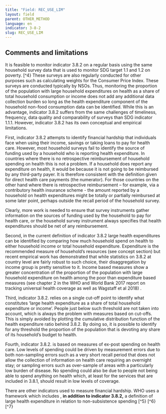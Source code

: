 ```yaml
---
title: "Field: REC_USE_LIM"
layout: field
parent: OTHER_METHOD
language: en
indicator: 3-8-2
slug: REC_USE_LIM
---
```

## Comments and limitations

It is feasible to monitor indicator 3.8.2 on a regular basis using the same household survey data that is used to monitor SDG target 1.1 and 1.2 on poverty. [^4} These surveys are also regularly conducted for other purposes such as calculating weights for the Consumer Price Index. These surveys are conducted typically by NSOs. Thus, monitoring the proportion of the population with large household expenditures on health as a share of total household consumption or income does not add any additional data collection burden so long as the health expenditure component of the household non-food consumption data can be identified. While this is an advantage, indicator 3.8.2 suffers from the same challenges of timeliness, frequency, data quality and comparability of surveys than SDG indicator 1.1.1.  However, indicator 3.8.2 has its own conceptual and empirical limitations.

First, indicator 3.8.2 attempts to identify financial hardship that individuals face when using their income, savings or taking loans to pay for health care. However, most household surveys fail to identify the source of funding used by a household who is reporting health expenditure. In countries where there is no retrospective reimbursement of household spending on health this is not a problem. If a household does report any expenditure on health, it would be because it is not going to be reimbursed by any third-party payer. It is therefore consistent with the definition given for direct health care payments (the numerator). 
For those countries on the other hand where there is retrospective reimbursement – for example, via a contributory health insurance scheme - the amount reported by a household on health expenditures might be totally or partially reimbursed at some later point, perhaps outside the recall period of the household survey. 

Clearly, more work is needed to ensure that survey instruments gather information on the sources of funding used by the household to pay for health care, or the household survey instrument always specifies that health expenditures should be net of any reimbursement. 

Second, in the current definition of indicator 3.8.2 large health expenditures can be identified by comparing how much household spend on health to either household income or total household expenditure. Expenditure is the recommended measure of household’s resources (see concept section) but recent empirical work has demonstrated that while statistics on 3.8.2 at country level are fairly robust to such choice, their disaggregation by income group is pretty sensitive to it. Income based measures show a greater concentration  of the proportion of the population with large household expenditure on health among the poor than expenditure based measures (see chapter 2 in  the WHO and World Bank 2017 report on tracking universal health coverage   as well as Wagstaff et al 2018) .

Third, indicator 3.8.2. relies on a single cut-off point to identify what constitutes ‘large health expenditure as a share of total household expenditure or income’. People just below such threshold are not taken into account, which is always the problem with measures based on cut-offs. This is simply avoided by plotting the cumulative distribution function of the health expenditure ratio behind 3.8.2. By doing so, it is possible to identify for any threshold the proportion of the population that is devoting any share of its household’s budget to health. 

Fourth, indicator 3.8.2. is based on measures of ex-post spending on health care. Low levels of spending could be driven by measurement errors due to both non-sampling errors such as a very short recall period that does not allow the collection of information on health care requiring an overnight stay; or sampling errors such as over-sample of areas with a particularly low burden of disease. No spending could also be due to people not being able to spend anything on health which, at least for the services that are included in 3.8.1, should result in low levels of coverage. 

There are other indicators used to measure financial hardship. WHO uses  a framework  which includes , __in addition to indicator 3.8.2,__ a definition of large health expenditure in relation to non-subsistence spending [^5} [^6} [^7}
